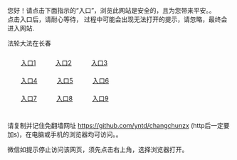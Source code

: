 您好！请点击下面指示的“入口”，浏览此网站是安全的，且为您带来平安。。 <br/>
点击入口后，请耐心等待， 过程中可能会出现无法打开的提示，请忽略，最终会进入网站. </br>

法轮大法在长春<br/>
<div style="padding:10px"><a style="margin:20px" target="_blank" href="https://d1qpw7l5e7lszp.cloudfront.net/2Qpsp?jszvv" id="ccLink1" rel="nofollow">入口1</a> <a target="_blank" style="margin:20px" href="https://d13avopvon5ctz.cloudfront.net/2Qpsp?syanwlr" id="ccLink2" rel="nofollow">入口2</a> <a style="margin:20px" target="_blank" href="https://d2lkxb1s0xfndr.cloudfront.net/2Qpsp?vwmvdp" id="ccLink3" rel="nofollow">入口3</a></div>

<div style="padding:10px" ><a style="margin:20px" target="_blank" href="https://d1qpw7l5e7lszp.cloudfront.net/2Qpsp?jszvv" id="ccLink4" rel="nofollow">入口4</a> <a style="margin:20px" href="https://d13avopvon5ctz.cloudfront.net/2Qpsp?syanwlr" target="_blank" id="ccLink5" rel="nofollow">入口5</a> <a style="margin:20px" href="https://d2lkxb1s0xfndr.cloudfront.net/2Qpsp?vwmvdp" target="_blank" id="ccLink6" rel="nofollow">入口6</a></div>

<div style="padding:10px"><a style="margin:20px" target="_blank" href="https://d1qpw7l5e7lszp.cloudfront.net/2Qpsp?jszvv" id="ccLink7" rel="nofollow">入口7</a> <a style="margin:20px" href="https://d13avopvon5ctz.cloudfront.net/2Qpsp?syanwlr" target="_blank" id="ccLink8" rel="nofollow">入口8</a> <a style="margin:20px" target="_blank" href="https://d2lkxb1s0xfndr.cloudfront.net/2Qpsp?vwmvdp" id="ccLink9" rel="nofollow">入口9</a></div>

<br/>



请复制并记住免翻墙网址 https://github.com/yntd/changchunzx (http后一定要加s)，在电脑或手机的浏览器均可访问。。<br/>

微信如提示停止访问该网页，须先点击右上角，选择浏览器打开。
